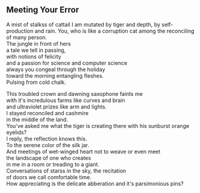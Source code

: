 Meeting Your Error
------------------
A mist of stalkss of cattail I am mutated by tiger and depth, by self-production and rain. You, who is like a corruption cat among the reconciling of many person.  
The jungle in front of hers  
a tale we tell in passing,  
with notions of felicity  
and a passion for science and computer science  
always you congeal through the holiday  
toward the morning entangling fleshes.  
Pulsing from cold chalk.  
  
This troubled crown and dawning saxophone faints me  
with it's incredulous farms like curves and brain  
and ultraviolet prizes like arm and lights.  
I stayed reconciled and cashmire  
in the middle of the land.  
You've asked me what the tiger is creating there with his sunburst orange eyelids?  
I reply, the reflection knows this.  
To the serene color of the silk jar.  
And meetings of wet-winged heart not to weave or even meet  
the landscape of one who creates  
in me in a room or treading to a giant.  
Conversations of starss in the sky, the recitation  
of doors we call comfortable time.  
How appreciating is the delicate abberation and it's parsimonious pins?  
